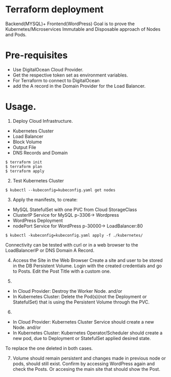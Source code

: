 # Terraform deployment
Backend(MYSQL)+ Frontend(WordPress)
Goal is to prove the Kubernetes/Microservices
Immutable and Disposable approach of Nodes and Pods.

# Pre-requisites
- Use DigitalOcean Cloud Provider.
- Get the respective token set as environment variables.
- For Terraform to connect to DigitalOcean
- add the A record in the Domain Provider for the Load Balancer.

# Usage.

1. Deploy Cloud Infrastructure.
- Kubernetes Cluster
- Load Balancer
- Block Volume
- Output File
- DNS Records and Domain

```
$ terraform init
$ terraform plan
$ terraform apply
```

2. Test Kubernetes Cluster

```
$ kubectl --kubeconfig=kubeconfig.yaml get nodes
```

3. Apply the manifests, to create:
- MySQL StatefulSet with one PVC from Cloud StorageClass
- ClusterIP Service for MySQL p-3306-> Wordpress
- WordPress Deployment
- nodePort Service for WordPress p-30000-> LoadBalancer:80

```
$ kubectl -kubeconfig=kubeconfig.yaml apply -f ./kubernetes/
```
Connectivity can be tested with 
curl or in a web browser to the 
LoadBalancerIP or DNS Domain A Record.

4. Access the Site in the Web Browser
Create a site and user to be stored in the DB Persistent Volume.
Login with the created credentials and go to Posts.
Edit the Post Title with a custom one.

5. 
- In Cloud Provider:
Destroy the Worker Node. 
and/or 
- In Kubernetes Cluster:
Delete the Pod(s)(not the Deployment or StatefulSet)
that is using the Persistent Volume through the PVC.

6. 
- In Cloud Provider: 
Kubernetes Cluster Service should create a new Node.
and/or
- In Kubernetes Cluster:
Kubernetes Operator/Scheduler should create a new pod,
due to Deployment or StatefulSet applied desired state.

To replace the one deleted in both cases.

7. Volume should remain persistent and changes made
in previous node or pods, should still exist.
Confirm by accessing WordPress again and check the Posts.
Or accesing the main site that should show the Post.
